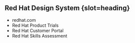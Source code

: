 ## Red Hat Design System {slot=heading}

- redhat.com
- Red Hat Product Trials
- Red Hat Customer Portal
- Red Hat Skills Assessment
